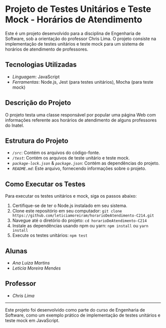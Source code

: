 # Projeto de Testes Unitários e Teste Mock - Horários de Atendimento

Este é um projeto desenvolvido para a disciplina de Engenharia de Software, sob a orientação do professor Chris Lima. O projeto consiste na implementação de testes unitários e teste mock para um sistema de horários de atendimento de professores.

## Tecnologias Utilizadas

- *Linguagem*: JavaScript
- *Ferramentas*: Node.js, Jest (para testes unitários), Mocha (para teste mock)

## Descrição do Projeto

O projeto testa uma classe responsável por popular uma página Web com informações referente aos horários de atendimento de alguns professores do Inatel. 

## Estrutura do Projeto

- *`/src`*: Contém os arquivos do código-fonte.
- *`/test`*: Contém os arquivos de teste unitário e teste mock.
- *`package-lock.json`* &  *`package.json`*: Contém as dependências do projeto.
- *`README.md`*: Este arquivo, fornecendo informações sobre o projeto.

## Como Executar os Testes

Para executar os testes unitários e mock, siga os passos abaixo:

1. Certifique-se de ter o Node.js instalado em seu sistema.
2. Clone este repositório em seu computador: `git clone https://github.com/leticiamoreiram/horarioDeAtendimento-C214.git`
3. Navegue até o diretório do projeto: `cd horarioDeAtendimento-C214`
4. Instale as dependências usando npm ou yarn: `npm install` ou `yarn install`
5. Execute os testes unitários: `npm test`

## Alunas

- *Ana Luiza Martins*
- *Letícia Moreira Mendes*

## Professor

- *Chris Lima*

---

Este projeto foi desenvolvido como parte do curso de Engenharia de Software, como um exemplo prático de implementação de testes unitários e teste mock em JavaScript.
